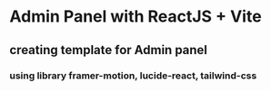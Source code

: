 # Admin Panel with ReactJS + Vite

## creating template for Admin panel

### using library framer-motion, lucide-react, tailwind-css